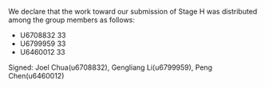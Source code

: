 We declare that the work toward our submission of Stage H was distributed among the group members as follows:

* U6708832 33
* U6799959 33
* U6460012 33

Signed: Joel Chua(u6708832), Gengliang Li(u6799959), Peng Chen(u6460012)
